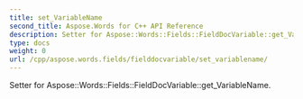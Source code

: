 ```yaml
---
title: set_VariableName
second_title: Aspose.Words for C++ API Reference
description: Setter for Aspose::Words::Fields::FieldDocVariable::get_VariableName. 
type: docs
weight: 0
url: /cpp/aspose.words.fields/fielddocvariable/set_variablename/
---
```


Setter for Aspose::Words::Fields::FieldDocVariable::get_VariableName. 

